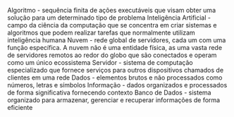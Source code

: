 Algoritmo - sequência finita de ações executáveis que visam obter uma solução para um determinado tipo de problema 
Inteligência Artificial - campo da ciência da computação que se concentra em criar sistemas e algoritmos que podem realizar tarefas que normalmente utilizam inteligência humana 
Nuvem - rede global de servidores, cada um com uma função específica. A nuvem não é uma entidade física, as uma vasta rede de servidores remotos ao redor do globo que são conectados e operam como um único ecossistema 
Servidor - sistema de computação especializado que fornece serviços para outros dispositivos chamados de clientes em uma rede 
Dados - elementos brutos e não processados como números, letras e símbolos 
Informação - dados organizados e processados de forma significativa fornecendo contexto 
Banco de Dados - sistema organizado para armazenar, gerenciar e recuperar informações de forma eficiente 
